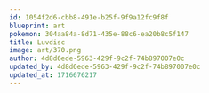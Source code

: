 ```yaml
---
id: 1054f2d6-cbb8-491e-b25f-9f9a12fc9f8f
blueprint: art
pokemon: 304aa84a-8d71-435e-88c6-ea20b8c5f147
title: Luvdisc
image: art/370.png
author: 4d8d6ede-5963-429f-9c2f-74b897007e0c
updated_by: 4d8d6ede-5963-429f-9c2f-74b897007e0c
updated_at: 1716676217
---
```

